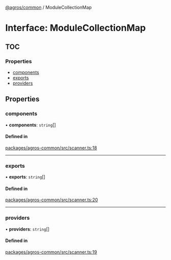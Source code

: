 [@agros/common](../index.md) / ModuleCollectionMap

# Interface: ModuleCollectionMap

## TOC

### Properties

- [components](ModuleCollectionMap.md#components)
- [exports](ModuleCollectionMap.md#exports)
- [providers](ModuleCollectionMap.md#providers)

## Properties

### <a id="components" name="components"></a> components

• **components**: `string`[]

#### Defined in

[packages/agros-common/src/scanner.ts:18](https://github.com/agrosjs/agros/blob/31bad22/packages/agros-common/src/scanner.ts#L18)

___

### <a id="exports" name="exports"></a> exports

• **exports**: `string`[]

#### Defined in

[packages/agros-common/src/scanner.ts:20](https://github.com/agrosjs/agros/blob/31bad22/packages/agros-common/src/scanner.ts#L20)

___

### <a id="providers" name="providers"></a> providers

• **providers**: `string`[]

#### Defined in

[packages/agros-common/src/scanner.ts:19](https://github.com/agrosjs/agros/blob/31bad22/packages/agros-common/src/scanner.ts#L19)
